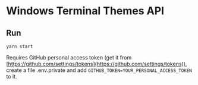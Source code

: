 # Windows Terminal Themes API

## Run

`yarn start`

Requires GitHub personal access token (get it from [https://github.com/settings/tokens](https://github.com/settings/tokens)), create a file .env.private and add `GITHUB_TOKEN=YOUR_PERSONAL_ACCESS_TOKEN` to it.
